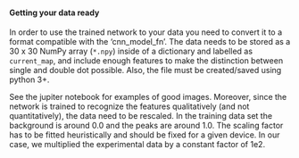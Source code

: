 #### Getting your data ready

In order to use the trained network to your data you need to convert it to a format compatible with the ‘cnn_model_fn’. The data needs to be stored as a 30 x 30 NumPy array (`*.npy`) inside of a dictionary and labelled as `current_map`, and include enough features to make the distinction between single and double dot possible. Also, the file must be created/saved using python 3+. 

See the jupiter notebook for examples of good images. Moreover, since the network is trained to recognize the features qualitatively (and not quantitatively), the data need to be rescaled. In the training data set the background is around 0.0 and the peaks are around 1.0. The scaling factor has to be fitted heuristically and should be fixed for a given device. In our case, we multiplied the experimental data by a constant factor of 1e2.
